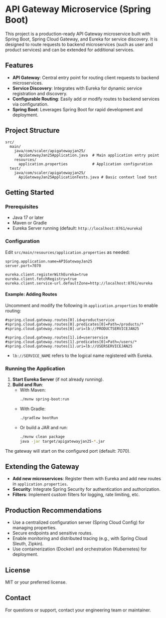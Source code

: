 # API Gateway Microservice (Spring Boot)

This project is a production-ready API Gateway microservice built with Spring Boot, Spring Cloud Gateway, and Eureka for service discovery. It is designed to route requests to backend microservices (such as user and product services) and can be extended for additional services.

## Features
- **API Gateway**: Central entry point for routing client requests to backend microservices.
- **Service Discovery**: Integrates with Eureka for dynamic service registration and discovery.
- **Configurable Routing**: Easily add or modify routes to backend services via configuration.
- **Spring Boot**: Leverages Spring Boot for rapid development and deployment.

## Project Structure
```
src/
  main/
    java/com/scaler/apigatewayjan25/
      ApiGatewayJan25Application.java  # Main application entry point
    resources/
      application.properties           # Application configuration
  test/
    java/com/scaler/apigatewayjan25/
      ApiGatewayJan25ApplicationTests.java # Basic context load test
```

## Getting Started

### Prerequisites
- Java 17 or later
- Maven or Gradle
- Eureka Server running (default: `http://localhost:8761/eureka`)

### Configuration
Edit `src/main/resources/application.properties` as needed:

```
spring.application.name=APIGatewayJan25
server.port=7070

eureka.client.registerWithEureka=true
eureka.client.fetchRegistry=true
eureka.client.service-url.defaultZone=http://localhost:8761/eureka
```

#### Example: Adding Routes
Uncomment and modify the following in `application.properties` to enable routing:

```
#spring.cloud.gateway.routes[0].id=productservice
#spring.cloud.gateway.routes[0].predicates[0]=Path=/products/*
#spring.cloud.gateway.routes[0].uri=lb://PRODUCTSERVICEJAN25

#spring.cloud.gateway.routes[1].id=userservice
#spring.cloud.gateway.routes[1].predicates[0]=Path=/users/*
#spring.cloud.gateway.routes[1].uri=lb://USERSERVICEJAN25
```
- `lb://SERVICE_NAME` refers to the logical name registered with Eureka.

### Running the Application

1. **Start Eureka Server** (if not already running).
2. **Build and Run**:
   - With Maven:
     ```sh
     ./mvnw spring-boot:run
     ```
   - With Gradle:
     ```sh
     ./gradlew bootRun
     ```
   - Or build a JAR and run:
     ```sh
     ./mvnw clean package
     java -jar target/apigatewayjan25-*.jar
     ```

The gateway will start on the configured port (default: 7070).

## Extending the Gateway
- **Add new microservices**: Register them with Eureka and add new routes in `application.properties`.
- **Security**: Integrate Spring Security for authentication and authorization.
- **Filters**: Implement custom filters for logging, rate limiting, etc.

## Production Recommendations
- Use a centralized configuration server (Spring Cloud Config) for managing properties.
- Secure endpoints and sensitive routes.
- Enable monitoring and distributed tracing (e.g., with Spring Cloud Sleuth, Zipkin).
- Use containerization (Docker) and orchestration (Kubernetes) for deployment.

## License
MIT or your preferred license.

## Contact
For questions or support, contact your engineering team or maintainer. 